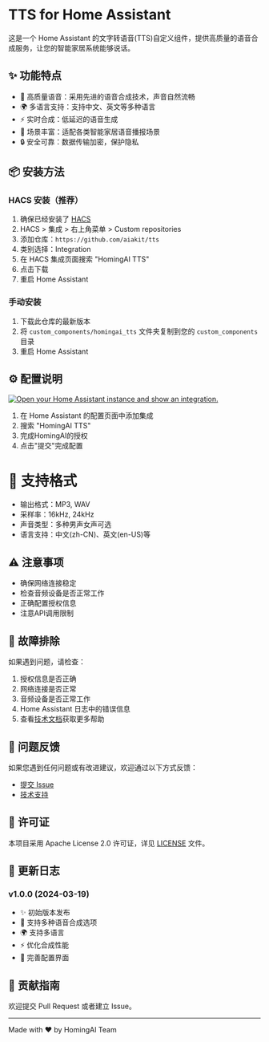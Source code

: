 # TTS for Home Assistant

这是一个 Home Assistant 的文字转语音(TTS)自定义组件，提供高质量的语音合成服务，让您的智能家居系统能够说话。

## ✨ 功能特点

- 🎯 高质量语音：采用先进的语音合成技术，声音自然流畅
- 🌍 多语言支持：支持中文、英文等多种语言
- ⚡ 实时合成：低延迟的语音生成
- 📱 场景丰富：适配各类智能家居语音播报场景
- 🔒 安全可靠：数据传输加密，保护隐私

## 📦 安装方法

### HACS 安装（推荐）

1. 确保已经安装了 [HACS](https://hacs.xyz/)
2. HACS > 集成 > 右上角菜单 > Custom repositories
3. 添加仓库：`https://github.com/aiakit/tts`
4. 类别选择：Integration
5. 在 HACS 集成页面搜索 "HomingAI TTS"
6. 点击下载
7. 重启 Home Assistant

### 手动安装

1. 下载此仓库的最新版本
2. 将 `custom_components/homingai_tts` 文件夹复制到您的 `custom_components` 目录
3. 重启 Home Assistant

## ⚙️ 配置说明

[![Open your Home Assistant instance and show an integration.](https://my.home-assistant.io/badges/integration.svg)](https://my.home-assistant.io/redirect/integration/?domain=homingai_tts)

1. 在 Home Assistant 的配置页面中添加集成
2. 搜索 "HomingAI TTS"
3. 完成HomingAI的授权
4. 点击"提交"完成配置


# 🎯 支持格式

- 输出格式：MP3, WAV
- 采样率：16kHz, 24kHz
- 声音类型：多种男声女声可选
- 语言支持：中文(zh-CN)、英文(en-US)等

## ⚠️ 注意事项

- 确保网络连接稳定
- 检查音频设备是否正常工作
- 正确配置授权信息
- 注意API调用限制

## 🔧 故障排除

如果遇到问题，请检查：

1. 授权信息是否正确
2. 网络连接是否正常
3. 音频设备是否正常工作
4. Home Assistant 日志中的错误信息
5. 查看[技术文档](https://homingai.com)获取更多帮助

## 📝 问题反馈

如果您遇到任何问题或有改进建议，欢迎通过以下方式反馈：

- [提交 Issue](https://github.com/aiakit/tts/issues)
- [技术支持](https://homingai.com)

## 📄 许可证

本项目采用 Apache License 2.0 许可证，详见 [LICENSE](LICENSE) 文件。

## 🔄 更新日志

### v1.0.0 (2024-03-19)
- ✨ 初始版本发布
- 🎯 支持多种语音合成选项
- 🌍 支持多语言
- ⚡ 优化合成性能
- 📱 完善配置界面

## 🤝 贡献指南

欢迎提交 Pull Request 或者建立 Issue。

---

Made with ❤️ by HomingAI Team